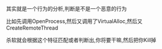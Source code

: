 其实就是一个行为的分析,判断是不是一个恶意的行为

比如先调用OpenProcess,然后又调用了VirtualAlloc,然后又CreateRemoteThread

杀软就会根据这个特征匹配或者判断出,你将要干嘛,然后把你Kill掉

